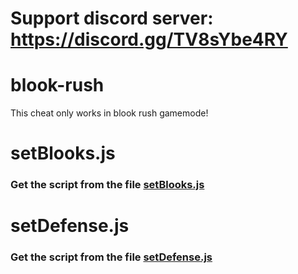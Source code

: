 # Support discord server: https://discord.gg/TV8sYbe4RY

# blook-rush

This cheat only works in blook rush gamemode!

# setBlooks.js

### Get the script from the file [setBlooks.js](https://raw.githubusercontent.com/glixxzzy/blooket-hack/main/blook-rush/setBlooks.js)

# setDefense.js

### Get the script from the file [setDefense.js](https://raw.githubusercontent.com/glixxzzy/blooket-hack/main/blook-rush/setDefense.js)
